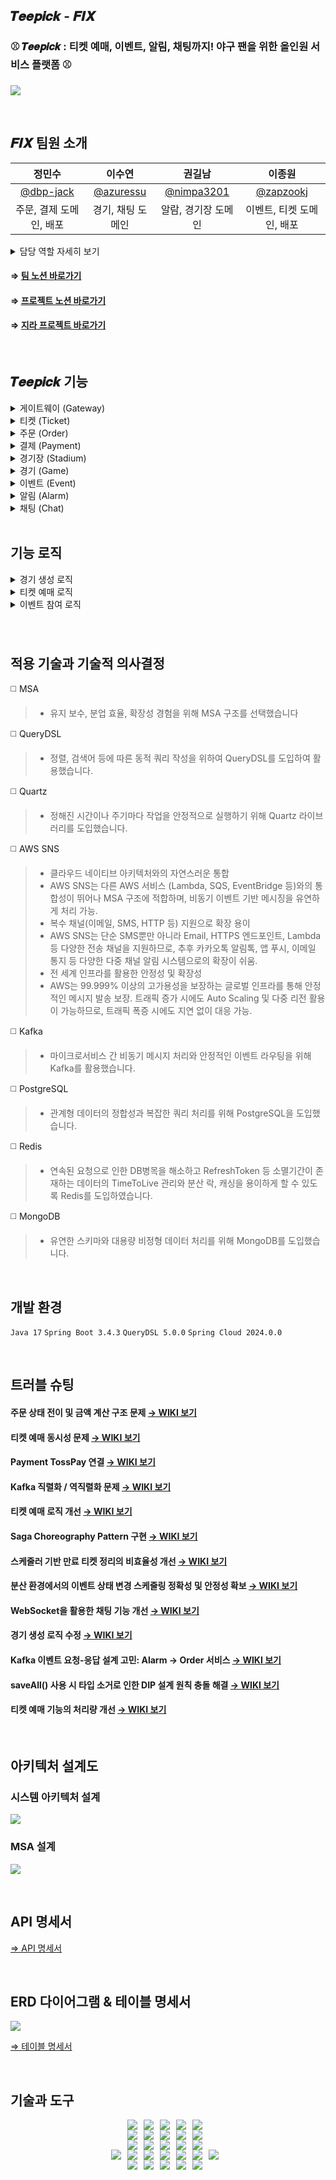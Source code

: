 ## 𝑻𝒆𝒆𝒑𝒊𝒄𝒌 - 𝑭𝑰𝑿
### ⚾ 𝑻𝒆𝒆𝒑𝒊𝒄𝒌 : 티켓 예매, 이벤트, 알림, 채팅까지! 야구 팬을 위한 올인원 서비스 플랫폼 ⚾
![](https://velog.velcdn.com/images/azuressu/post/1973361b-56a5-4938-a5dc-9d5c68c8fcec/image.png)

<br>

## 𝑭𝑰𝑿 팀원 소개
|정민수|이수연|권길남|이종원|
|:----:|:----:|:----:|:----:|
|[@dbp-jack](https://github.com/dbp-jack)|[@azuressu](https://github.com/azuressu)|[@nimpa3201](https://github.com/nimpa3201)|[@zapzookj](https://github.com/zapzookj)|
|주문, 결제 도메인, 배포|경기, 채팅 도메인|알람, 경기장 도메인|이벤트, 티켓 도메인, 배포|

<details>
<summary>담당 역할 자세히 보기</summary>
<div markdown="1">  

  - 정민수
  
    - 프로젝트 기획 및 관리
      - 프로젝트 전반의 일정 수립 및 관리
      - 주간 회의 주최 및 진행, 진행 상황 점검
      - 팀원들의 다양한 의견 수렴 및 피드백 반영
      - JIRA 셋팅과 백로그/스프린트 관리를 주도하고, Slack 연동을 통해 커밋·PR 알림을 실시간 공유하며 개발 관리를 효율화

    - 주문 도메인
      - 주문 비즈니스 로직 설계 및 생성 처리 로직 구현
      - Kafka 기반 이벤트 흐름 설계(주문 상태 변경 처리)
      - 주문 취소 처리 로직 구현
      - 주문 생성 실패에 대한 보상 트랜잭션 처리
      - JPA 기반 주문 CRUD 구현
      - 주문-결제 연계 처리 설계 및 구현

    - 결제 도메인
      - 결제 비즈니스 로직 설계 및 결제 승인 처리 로직 구현
      - Kafka 기반 이벤트 연동    
      - 결제 상태 검증 및 중복 방지 처리
      - 결제 실패 처리 보상 트랜잭션 구현
      - 결제 실패에 따른 주문 보상 트랜잭션 처리
      - 결제 취소에 따른 주문 연계 처리 및 로직 구현 
      - Toss Payment API 연동
      - Kafka 성능 및 부하 테스트용 모킹 구현

    - 배포
      - AWS Cloud 활용해 인프라 배포환경 구축
      - VPC Network 환경 구성
      - ECR Repository 구성
      - ECS(Fargate)기반 클러스터 및 서비스 구축
      - Dockerfile 작성 및 Image Build

    - CI / CD 파이프라인 구축
      - GitHub Actions를 사용하여 코드 푸시 및 PR 생성 시 자동으로 빌드, 테스트 수행.
    
  
  
- 이수연
  - 프로젝트 일정 관리
    - 전체적인 프로젝트 일정을 파악하여 프로젝트 진행 및 관리에 기여
    - 매일 데일리 스크럼을 기록하여 팀원 간 작업 현황과 계획 공유 및 프로젝트 진행 상황 관리
    - 기능 설계 및 시스템 흐름의 문서화를 통해 팀 내 기술 공유 및 협업 생산성 향상에 기여

  - 경기 도메인 구현
    - 경기 정보 기본 CRUD API 구현
    - 경기 생성 시, 각각 Alarm과 Chat 서비스로 이벤트 전파
        - 기존 Feign 기반 동기 방식에서 Kafka 기반 이벤트 전파 처리로 변경하여 평균 응답 시간 약 28% 감소
        - 또한, 메시지 유실 방지를 위해 outbox 테이블에 저장하고, 별도 스케줄러를 통하여 이벤트 전파 후 이벤트 상태 전환 처리

  - 대기열 시스템
    - Redis Sorted Set 기반의 대기열 기능 구현
        - 사용자 입장 순서대로 토큰 발급 후 대기열에 저장하여 순서 관리
     - WebSocket 기반 대기 번호 전송
        - 대기하고 있는 사용자를 대상으로 WebSocket 연결을 통해 연결 상태를 감지하고, 변화하는 대기 번호를 전송
  
  - 실시간 채팅 기능 구현
      - WebSocket 기반 채팅 기능 구축
          - 실시간 채팅 기능 구현을 위한 WebSocket 도입
          - WebSocketHandler 커스터마이징을 통해 사용자 메시지를 수신하며, 경기별로 채팅방을 분리하여 메시지 라우팅 구현
      - Kafka 기반 메시지 브로커 연동
        - 채팅 메시지를 Kafka Producer로 발행, Kafka Consumer가 메시지를 다시 브로드캐스트
        - 분산된 환경에서도 안정적으로 메시지를 전달하고, 확장성을 확보
     - 사용자 닉네임 기반 표시
        - 로그인 한 사용자의 닉네임이 표시되도록 WebSocket Intercepter 구현
    - Gateway WebSocket Filter 적용

  - JMeter 기반 성능 테스트 수행
    - 티켓 예매 로직의 처리량 비교 테스트
       - Feign → Redis → Kafka 로 점진적으로 로직을 개선하는 과정마다 테스트 수행
       - 이를 통해 처리량은  약 81% 증가하였으며, 평균 응답 시간은 약 83% 감소하였음을 확인
    - 채팅 메시지 브로커 성능 테스트
       - Redis Pub/Sub 방식과 Kafka 방식의 성능 테스트를 통해 수치를 비교하고, 비교적 안정적인 Kafka 방식을 채택
  
  
  
- 권길남
  - 경기장 도메인 구현
    - 도메인 중심 설계(Domain-Driven Design) 적용
      - Stadium, Seat를 도메인 모델로 명확히 분리하여 책임 기반의 객체 설계 수행.
      - Stadium, Seat은 각각의 독립적인 도메인 개체로서 도메인 로직을 내장하고, 엔티티 간 연관관계는 Stadium → Seat 단방향 Aggregate Root 형태로 설계

    - 복합 인덱스를 통한 구역별 좌석 조회 성능 최적화
      - @Table(indexes = { @Index(name = "idx_seat_stadium_section", columnList = "stadium_id, section") })을 통해 좌석 테이블에 복합 인덱스 구성.
      - stadiumId + section 조건으로 좌석을 조회할 경우 인덱스 Range Scan이 작동하여 조회 성능을 대폭 향상시킴.

    - 캐시를 활용한 정적 데이터 응답 최적화
      - 좌석 구역 정보(SeatSection.name()) 및 팀명 기반 경기장 정보(StadiumName.fromTeamName(teamName)) 조회 시 각각 @Cacheable("seatSectionsCache"), @Cacheable("stadiumInfoCache") 캐시 적용.
      - Redis 기반 캐시 적용을 통해 반복 요청에 대한 DB I/O 비용을 줄이고 응답 속도 개선.

  - 알림 도메인 구현
      - Kafka 기반 메시지 소비 구조 설계
        - 도메인 간 결합도를 최소화하기 위해 알림 발송 트리거는 Kafka 이벤트 기반으로 설계.
  	  - RedisIdempotencyChecker를 적용하여 메시지 중복 수신 방지
    - 멀티 이벤트 소비자 구조 적용
  	  - 경기 하루 전 알림: AlarmService가 매일 자정 실행되는 Scheduler에서 Kafka 이벤트 발행 → Order 서비스에서 userId 목록을 응답
      - 예매 완료 알림: Order 서비스에서 Kafka 이벤트 발행 → 알림 서비스가 소비 후 SNS 전송.
      - 이벤트 당첨자 알림: Event 서비스에서 당첨자 ID 리스트 포함 Kafka 이벤트 발행 → 수신 후 당첨 축하 메시지 개별 발송.
    - 유저 정보 조회를 위한 동기 통신 구조 구성
      - 알림 발송 시 수신자의 전화번호가 필요하므로, user-service와의 연동을 위해 @FeignClient를 활용한 비동기 HTTP API 호출 구현.

  - 성능 및 부하 테스트 (nGrinder 기반)
      - nGrinder를 이용한 API 부하 테스트 수행
        - 예매 요청, 알림 발송 등 주요 API의 초당 요청 처리량(RPS) 측정
        - 예매 요청, 알림 발송 등 성능 병목이 우려되는 주요 API를 대상으로 부하 테스트를 수행
        - Groovy 기반 nGrinder 스크립트를 작성하여 테스트 흐름 구성
        - 사용자 인증 → 티켓 예매 요청 → 응답 코드/시간 검증까지 포함된 시나리오 구성
        - TestRunner.groovy 내부에 Think Time, Loop, Assertion 설정을 통해 실제 사용자 행위에 근접하게 시뮬레이션
      - 테스트 환경은 로컬 환경 및 컨테이너 기반으로 분리
        - nGrinder Controller/Agent를 도커 및 로컬 양쪽에 배포하여 테스트 다각화.
      - 테스트 수행 항목
        - 사용자 수 증가에 따른 TPS(RPS), 응답 시간, 에러율 측정
        - 50명, 100명, 200명 등 가상의 동시 사용자 수 조절을 통해 최대 처리 임계점 파악
        - Throughput(처리량), Error Rate, 평균/최대 응답 시간 지표 수집
 
- 이종원
  - 이벤트 도메인 구현
    - 포인트 시스템과 연동되는 이벤트 생성 및 조회, 사용자의 포인트 기반 응모 처리(이벤트 기반 분산 트랜잭션 포함), 당첨자 선정 등 이벤트 라이프 사이클 전반의 기능 구현
    - Quartz(클러스터링, 동적 트리거)를 활용한 스케줄러
       - 분산 환경에서도 이벤트 시작/종료 시점에 맞춰 상태를 정확하고 안정적으로 자동 변경하는 스케줄링 기능 구현

  - 티켓 도메인
    - 티켓 예매 시 락 적용으로 데이터 일관성 유지
      - Redisson MultiLock을 적용하여 여러 좌석의 동시성 티켓 예매 시 레이스 컨디션 방지
	
    - Kafka기반 비동기 이벤트 전파
      - 상태 변경 시 이벤트 발행 및 다른 도메인의 이벤트 및 보상 트랜잭션 이벤트를 수신하여 타 서비스와의 느슨하고 안정적인 결합 구현  
    - 티켓 예매 API 요청과 비동기 작업 큐 분리로 처리량 극대화
      - REST API 응답은 즉시 완료, 실제 비즈니스 로직은 Kafka Consumer에서 비동기 처리
      - 파티션 + Concurrency 병렬 처리로 대용량 트래픽 환경에서도 안정적 처리 보장
   - Redis Keyspace Notifications를 활용한 미결제 티켓 자동 정리
     - Redis TTL 만료 이벤트를 구현하여 자동으로 미결제 티켓 정리
     - 별도 스케줄러 없이 실시간 데이터 정리 구현

  - ELK를 활용한 로깅 및 모니터링
    - 로그 수집 정책 수립
      - 로그 레벨별(INFO/WARN/ERROR) 수집 기준 정의 및 JSON 포맷 표준화
    - 애플리케이션 코드 레벨 로그 구성
      - @Slfj4를 사용해 도메인 별 핵심 기능의 로그 작성
      - Logback + p6spy 설정으로 애플리케이션 로그 표준화
      - MDC를 활용해 분산 트랜잭션 추적성 확보
    - ELK 스택 및 Metricbeat 기반 파이프라인 구축
      - FluentD로 로그, Metricbeat로 매트릭 데이터 수집 및 Elasticsearch 저장
      - Logstash를 활용한 로그 필터링 및 가공
      - Kibana 대시보드를 통해 실시간 로그 검색 및 모니터링 시각화
  
</div>
</details>


#### ⇒ [팀 노션 바로가기](https://www.notion.so/teamsparta/9-FIX-1c82dc3ef51481bdaaf6ecf9f501164c)
#### ⇒ [프로젝트 노션 바로가기](https://www.notion.so/9-1e42dc3ef5148051a3e8ee1fbdcff070?pvs=25)
#### ⇒ [지라 프로젝트 바로가기](https://jira.external-share.com/issue/3debbd45-19d2-4f6a-b865-47bb218c1d37)

<br>

## 𝑻𝒆𝒆𝒑𝒊𝒄𝒌 기능
<details>
<summary>게이트웨이 (Gateway)</summary>
<div markdown="1">

- JWT 검증
  - 사용자의 요청이 들어오면, Header에 담긴 JWT를 검증하는 역할
  - Access Token의 검증을 통해 사용자의 인증 여부를 확인하고, 
각 서비스에서는 사용자 서비스 호출 없이 검증이 통과된 정보를 통해
사용자 정보 사용 가능

</div>
</details>


<details>
<summary>티켓 (Ticket)</summary>
<div markdown="1">

- 비동기 티켓 예매 처리
  - **Kafka 기반 요청 분리** : 사용자의 예매 요청 접수 시, 실제 처리 로직을 즉시 실행하는 대신 Kafka의 토픽으로 이벤트를 발행한 뒤 빠르게 응답을 반환, 예매 처리는 별도의 Worker를 통해 처리
  - **파티셔닝 및 병렬 처리** : 경기 Id와 좌석 Id를 파티션 키로 사용하여 특정 좌석에 대한 요청은 순서를 보장하며 서로 다른 좌석에 대한 요청은 Kafka의 여러 파티션으로 분산, 다중 Consumer 스레드가 각 파티션의 메시지를 병렬로 처리하여 시스템의 처리량 극대화
  
- 원자적 예매 보장 및 동시성 제어
  - **분산 락 (Redisson MultiLock)** : 비동기 처리 환경에서도 여러 좌석을 한 번에 예매하는 요청의 원자성을 보장하기 위해, MultiLock 사용.
  - **다중 중복 체크** : 락 획득 후, 캐시 조회와 DB 조회를 통해 해당 좌석의 예매/판매 여부를 이중으로 검증하여 중복 예매를 철저히 방지

- 예약 후 미결제 티켓 자동 정리
  - **Redis Keyspace Notification 활용** : 티켓 예매 시 생성되는 캐시 데이터의 TTL을 3분으로 설정
  - **만료 이벤트 기반 삭제** : Redis 키가 TTL 만료로 삭제될 때 발생하는 이벤트를 KeyExpiredListener가 감지
  - **DB 정리** : 만료된 ticketId에 해당하는 티켓을 정확한 시점에 삭제.

- 예약 후 미결제 티켓 자동 정리
  - **이벤트 발행** : 티켓 상태 변경 시 관련 이벤트를 Kafka 토픽으로 발행하여 다른 서비스와 정보를 동기화
    - TICKET_RESERVED : 최종 예매 성공 시 Order Service로 발행 (주문 생성 요청)
    - TICKET_SOLD : 결제 완료 후 Game Service로 발행 (잔여 좌석 수 차감)
    - TICKET_CANCELLED : 주문 취소 시 Game Service로 발행 (잔여 좌석 수 복구)
    - TICKET_RESERVATION_SUCCEEDED / FAILED : 비동기 예매 처리 최종 결과 발행
  - **이벤트 구독 및 처리** : 다른 서비스에서 발행된 이벤트를 구독하여 티켓 상태 업데이트 및 보상 트랜잭션 수행
    - ORDER_COMPLETED : 결제 완료 시 티켓 상태를 SOLD로 변경
    - ORDER_CANCELLED : 주문 취소 시 티켓 상태를 CANCELLED로 변경
    - ORDER_CREATION_FAILED / ORDER_COMPLETIONFAILED : Saga 패턴 실패 시 티켓 삭제 등 보상 트랜잭션 처리
  
</div>
</details>


<details>
<summary>주문 (Order)</summary>
<div markdown="1">

- 비동기 주문 생성 및 처리
  - **Kafka 기반 주문 요청 분리**
    - 사용자의 주문 요청(Order Create API) 수신 시, 즉시 주문 데이터를 저장하고 Kafka `order-created-topic`으로 이벤트 발행.
    - 결제 서비스 등 후속 처리는 Kafka 이벤트를 통해 비동기로 연계.
    - 빠른 사용자 응답 반환과 비즈니스 로직 분산 처리 동시 달성.
  - **이벤트 기반 주문 생성 흐름**
    - `TICKET_RESERVED` 수신 → 주문 생성
    - 주문 생성 완료 후 `ORDER_CREATED` 이벤트 발행하여 결제 프로세스 트리거.
- 주문 상태 관리 및 중복 이벤트 처리 방지
  - **기반 전이(Order Status Transition)**
    - 주문은 명시적 상태(`CREATED`,`COMPLETED`,`CANCELLED`)를 가진다.
    - Kafka 이벤트 수신 시 상태 전이를 철저히 제어하여 중복 처리 및 비정상 전이를 방지.
  - **상태별 트랜잭션 보호**
    - 이미 완료된(COMPLETED) 주문에 대해서는 중복 이벤트 처리 방지.
    - 상태 변경은 트랜잭션 내에서 수행하여 원자성 확보.
- 금액 계산 및 일관성 보장
  - **ticket-reserved 이벤트 기반 총 금액(totalPrice) 계산**
    - ticket-service에서 발행하는 `ticketId`, `price` 정보를 기반으로 주문의 총합 계산.
    - 외부 API 호출(FeignClient) 없이 Kafka Payload만으로 금액 일관성 확보.
  - **주문 생성 시 필수 데이터 검증**
    - ticketIds, totalPrice 등이 유효한 경우에만 주문 진행.
- SAGA기반 주문/결제 완료 플로우
  - **결제 서비스 연동 (Kafka Saga)**
    - `ORDER_CREATED` 발행 → payment-service가 수신 후 결제 시도.
    - 결제 성공 시 `PAYMENT_COMPLETED` 이벤트 수신 → 주문 상태를 `COMPLETED`로 변경.
    - 결제 실패 시 `PAYMENT_COMPLETION_FAILED` 수신 → 주문 상태를 `FAILED`로 변경 및 보상 로직 트리거.
  - **이벤트 기반 동기화 및 상태 반영**
    - 결제 결과에 따라 주문 상태를 실시간으로 반영하고, 알림 연동을 위한 추가 이벤트 발행.
- 보상 트랜잭션 및 실패 복구
  - **보상 트랜잭션 처리**
    - 결제 실패, 주문 생성 실패 등 다양한 장애 상황 발생 시 Kafka 보상 이벤트(`ORDER_CREATION_FAILED`, `ORDER_COMPLETION_FAILED`) 발행.
    - 티켓 반환, 주문 취소, 잔여 좌석 복구 등 후속 보상 트랜잭션을 자동 수행.
  - **이벤트 실패 대비 DLT 준비 계획**
    - 향후 Kafka Dead Letter Topic(DLT) 적용하여 실패 이벤트 이관 및 재처리 체계 구축 예정.

</div>
</details>



<details>
<summary>결제 (Payment)</summary>
<div markdown="1">

- 비동기 결제 요청 및 처리
  - **Kafka 기반 비동기 결제 요청**
    - order-service가 발행한 `ORDER_CREATED` 이벤트를 구독하여 결제 시도 시작
    - 결제 로직을 비동기로 수행하고, 빠른 응답성과 확장성 확보
  - **Mock 결제 흐름 (백엔드용)**
    - 테스트 및 내부 백엔드 흐름에서는 실제 결제 없이 Mock 결제 처리
    - `PaymentEventProcessor`를 통해 주문 금액, 티켓 수량 기반 모킹 성공/실패 처리
  
- Toss Payment API 연동 (프론트 연동용)
  - **Toss API 실결제 흐름 연동**
    - 프론트단 Checkout 결제 성공 후, 백엔드 `PaymentConfirmController`를 통해 Toss API에 최종 결제 승인(confirm) 요청.
    - 승인 성공 시 결제 완료 처리, 실패 시 적절한 오류 처리 및 복구.
  - **프론트-백엔드 연동 구조**
    - 프론트 Success URL → 백엔드 Confirm API → Toss 승인 → 결제 성공 이벤트 발행
  - **TossPayment 엔티티 저장**
    - Toss 결제 성공/실패 데이터는 TossPayment 테이블에 저장하여 기록 관리
  - 프론트 흐름과 백엔드 흐름이 완벽히 독립/병행 운영
  
- 결제 상태 관리 및 일관성 확보
  - **Kafka 이벤트 기반 결제 완료 처리**
    - 결제 성공 시 `PAYMENT_COMPLETED` 이벤트 발행
    - 결제 실패 시 `PAYMENT_COMPLETION_FAILED` 이벤트 발행하여 주문 서비스에 상태 반영 요청
  
- 보상 트랜잭션 처리
  - **결제 실패 보상 흐름 구축**
  	- Mock 결제 실패, Toss API 승인 실패 등 다양한 실패 케이스 대응
	- 결제 실패 시 Kafka를 통해 주문 서비스에 주문 취소/보상 트랜잭션 트리거
	- ticket-service에도 필요한 경우 좌석 반환 요청

- Kafka 이벤트 발행 및 구독  
  - **Kafka 발행**
    - `payment-completed-topic` : 결제 성공 시 발행
    - `payment-completion-failed-topic` : 결제 실패 시 발행
    - `payment-cancelled-topic` : 결제 취소 시 발행
  - **Kafka 구독**
    - `order-created-topic` : 주문 생성 수신 후 결제 시도
    - `order-cancelled-topic` : 주문 취소 시 결제 취소 처리
  - **Kafka 멱등성 처리**
    - Redis 기반 멱등성 체크 적용하여 중복 메시지 소비 방지.
  
- 결제 취소 기능
  - **사용자 결제 취소 처리**
    - 결제 완료 이후에도 사용자가 요청하면 결제 취소 가능.
    - Toss API의 결제 취소(cancel) API 호출 및 TossPayment 업데이트.
  - **PaymentCancelController 구성**
    - 결제 취소 요청 API 제공 → Toss 결제 취소 → Kafka로 `PAYMENT_CANCELLED` 이벤트 발행.
  결제 완료 이후에도 유연한 주문 취소/환불 가능.
  
</div>
</details>

<details>
<summary>경기장 (Stadium)</summary>
<div markdown="1">

- 좌석 및 경기장 정보 조회 최적화
  - 좌석 섹션 목록 조회
    - Enum 타입 `SeatSection`을 기반으로 좌석 섹션명 리스트를 반환  
    	→ 프론트엔드에서 동적 폼 구성 시 사용 가능     
  	- 불변 데이터 특성상, `@Cacheable("seatSectionsCache")`를 통해 캐싱 처리  
    	→ 애플리케이션 레벨 캐시로 DB 접근 불필요, 응답 속도 향상 
  - 팀명 기반 경기장 조회
	- 다른 도메인(예: 경기 도메인)에서 팀명을 기반으로 경기장 정보 요청 가능
	- `StadiumName.fromTeamName(teamName)` 호출을 통해 `StadiumName` Enum 생성
	    → 도메인 모델 내부 일관성 유지
	- 조회 결과는 `StadiumFeignResponse`로 반환하여 외부 도메인에 전달
	- `@Cacheable("stadiumInfoCache")` 적용
	    → 동일 팀명 요청 시, DB 접근 없이 응답 가능
  - 구역별 좌석 목록 조회 성능 최적화
	- `Seat` 테이블에 복합 인덱스 `idx_seat_stadium_section` 설정
	    → `stadium_id`, `section` 컬럼을 조건으로 하는 조회 쿼리에서 **Index Range Scan** 활용 가능
    - 좌석 단건 조회가 아닌 **리스트 기반 조회**의 성능 병목을 해결함
  
  
- FeignClient를 활용한 서비스 간 통신
  - 경기장 정보 제공 (Stadium → 경기/티켓 도메인)
	- 외부 도메인(경기, 티켓 등)에서 팀명으로 경기장 정보를 요청할 수 있도록 공개된 API 제공
	- 내부적으로 `StadiumName.fromTeamName(teamName)`을 통해 도메인 객체 생성
  - **구역별 좌석 정보 제공 (Stadium → 티켓 도메인)**
	- 티켓 도메인에서, 특정 경기장의 구역별 좌석 정보를 요청
	- 요청 시 전달받은 `stadiumId`와 `section`을 기반으로 좌석 리스트 조회

- 경기장 등록 및 좌석 구성
  - 사용자는 경기장 이름과 좌석 목록을 포함한 정보를 등록 가능
  - 각 좌석은 `Seat.createSeat`를 통해 생성되며, `stadium.addSeat`로 연관 설정
  
- 경기장 정보 조회
  - 특정 경기장 ID 기반으로 상세 조회 가능
  - 전체 경기장 목록을 페이징 처리하여 조회 (커스텀 `PageResponseDto` 사용)
  - 경기장 이름 기준 검색 기능 제공 (`StadiumQueryRepository` 사용)

</div>
</details>

<details>
<summary>경기 (Game)</summary>
<div markdown="1">

- 경기장 정보 검증
  - **FeignClient** 및 **Redis Caching** 을 활용하여 경기장 정보를 검증
    - 초반 Feign 요청 이후 저장되는 Cache 정보를 통해 검증 속도 개선
  - 홈 팀에 맞는 경기장의 정보를 검증하고 가져와 경기 정보 생성

- Kafka를 활용한 이벤트 발행
  - 경기가 생성되고 나면, 경기에 대한 정보를 각각 Alarm, Chat으로 Kafka 이벤트를 통해 발행
    - 초반 Feign 기반 통신에서 Kafka로 전환하였고,
    이후 메시지 유실 방지를 위한 Outbox 테이블 도입 
  
- 예매 대기열 관리
  - Redis
    - Redis Sorted Set 구조를 활용하여 유저의 대기 순서를 정렬하고 관리
    - 사용자 요청 기반으로 대기열 진입 처리
  - WebSocket을 통한 실시간 대기 번호 전송
    - 입장 대기 중인 사용자에게 WebSocket으로 실시간 대기 번호 전송
    - 입장 가능 상태가 되면 통지하여 페이지 전환 유도
  
</div>
</details>

<details>
<summary>이벤트 (Event)</summary>
<div markdown="1">

- 포인트 기반 이벤트 응모 및 관리
  - 사용자는 보유 포인트를 사용하여 특정 이벤트에 응모 가능
  - 이벤트의 검색 및 응모 내역 조회
- Kafka 기반 이벤트 발행
  - 사용자의 이벤트 응모 시, 포인트 차감 이벤트를 발행
  - 포인트 차감 결과에 따라 발생하는 이벤트를 구독하여 보상 트랜잭션 처리
- Quartz를 통한 이벤트 시작/종료 처리
  - DB JobStore 및 동적 트리거를 활용하여 이벤트 기간에 맞춰 이벤트의 시작 및 종료 처리
  - Quartz의 클러스터링 모드를 활용하여 서버의 스케일 아웃에도 안정적인 스케줄 기능
  - 이벤트의 생성 및 업데이트 시 동적으로 Job을 등록하여 각 이벤트에 맞는 동적인 스케줄링 처리
  
</div>
</details>

<details>
<summary>알림 (Alarm)</summary>
<div markdown="1">

- AWS SNS 기반 SMS 발송
  - 알림 전송은 AWS SNS(`software.amazon.awssdk.services.sns.SnsClient`) 기반으로 처리
  - `sendSns(String rawPhoneNumber, String message)` 메서드에서 `PublishRequest`를 구성
  - 발신 성공 시 `messageId` 로깅, 실패 시 `SnsException` 로깅 및 예외 발생 처리
  - 전화번호는 `+82` 형식으로 표준화 (`formatPhoneNumber` 메서드에서 변환 처리)

- 예매 완료 시 알림 전송
  - `order-service`에서 예매 완료 이벤트 발생 시, Kafka 통해 알림 이벤트 수신
        → 알림 서비스는 해당 이벤트를 소비하여 **유저에게 알림 메시지 발송**

  - 수신된 userId에 대해 `UserClient.getPhoneNumber(userId)` 호출로 전화번호 조회
        → `@FeignClient`를 사용한 user-service 연동 구조

  - 전화번호 조회 후 `sendSns()`를 통해 메시지 발송

- 경기 하루 전 알림 발송
  - `GameAlarmSchedule` 테이블에서 **내일 경기면서 아직 전송되지 않은 알림 정보만 조회**
  - 알림 대상 경기 ID마다 Kafka를 통해 알림 요청 이벤트 발행
  - 예약 스케줄링은 Spring Scheduler 사용

- 이벤트 당첨자 알림 전송 
  - 알람 서비스는 `EventWinnerAnnouncedConsumer`를 통해 해당 이벤트를 구독
  - 수신된 메시지에서 `winnerIds` 리스트를 순회하며 FeignClient를 통해 `user-service`에서 각 사용자 전화번호 조회 후  AWS SNS를 통해 당첨 축하 메시지 전송
  
</div>
</details>


<details>
<summary>채팅 (Chat)</summary>
<div markdown="1">

- WebSocket 기반 실시간 채팅 서버 구현
  - WebSocket 실시간 채팅 서버
    - Spring WebSocketHandler를 상속하여 사용자 간 채팅을 실시간으로 처리
    - 채팅방은 경기(gameId) 기준으로 나뉘며, 각 경기별로 분리된 채팅 세션 유지

  - Kafka 기반 메시지 브로커 도입
    - 기존의 WebSocket 내 직접 처리 구조에서 Kafka로 메시지 송수신 구조 변경
    - 메시지를 Kafka에 발행하고, Consumer를 통해 브로드캐스트 처리

  - 사용자 식별 및 닉네임 처리
    - 사용자 ID 대신 닉네임 기반으로 채팅 메시지를 표시
    - 서버 메시지는 별도 타입으로 처리하여 구분 가능

</div>
</details>

<br>

## 기능 로직
<details>
<summary>경기 생성 로직</summary>
<div markdown="1">

![image (8)](https://github.com/user-attachments/assets/db58ee88-7190-4174-b563-a6ada2752b88)

</div>
</details>

<details>
<summary>티켓 예매 로직</summary>
<div markdown="1">

![image_(6)](https://github.com/user-attachments/assets/0176dc13-0bba-4d32-a224-b0fed2d3b5e8)

</div>
</details>


<details>
<summary>이벤트 참여 로직</summary>
<div markdown="1">
	
![image_(7)](https://github.com/user-attachments/assets/dc93e99d-6c68-484a-ae39-4cfd6b8e03ef)

</div>
</details>

### 



<br>


## 적용 기술과 기술적 의사결정

◻️ MSA
> - 유지 보수, 분업 효율, 확장성 경험을 위해 MSA 구조를 선택했습니다

◻️ QueryDSL
> - 정렬, 검색어 등에 따른 동적 쿼리 작성을 위하여 QueryDSL를 도입하여 활용했습니다.

◻️ Quartz
> - 정해진 시간이나 주기마다 작업을 안정적으로 실행하기 위해 Quartz 라이브러리를 도입했습니다.

◻️ AWS SNS
> - 클라우드 네이티브 아키텍처와의 자연스러운 통합
>  - AWS SNS는 다른 AWS 서비스 (Lambda, SQS, EventBridge 등)와의 통합성이 뛰어나 MSA 구조에 적합하며, 비동기 이벤트 기반 메시징을 유연하게 처리 가능.
> - 복수 채널(이메일, SMS, HTTP 등) 지원으로 확장 용이
>  - AWS SNS는 단순 SMS뿐만 아니라 Email, HTTPS 엔드포인트, Lambda 등 다양한 전송 채널을 지원하므로,
>추후 카카오톡 알림톡, 앱 푸시, 이메일 통지 등 다양한 다중 채널 알림 시스템으로의 확장이 쉬움.
>  - 전 세계 인프라를 활용한 안정성 및 확장성
>   - AWS는 99.999% 이상의 고가용성을 보장하는 글로벌 인프라를 통해 안정적인 메시지 발송 보장.
> 트래픽 증가 시에도 Auto Scaling 및 다중 리전 활용이 가능하므로, 트래픽 폭증 시에도 지연 없이 대응 가능.

◻️ Kafka
> - 마이크로서비스 간 비동기 메시지 처리와 안정적인 이벤트 라우팅을 위해 Kafka를 활용했습니다.

◻️ PostgreSQL
> - 관계형 데이터의 정합성과 복잡한 쿼리 처리를 위해 PostgreSQL을 도입했습니다.

◻️ Redis
> - 연속된 요청으로 인한 DB병목을 해소하고 RefreshToken 등 소멸기간이 존재하는 데이터의 TimeToLive 관리와 분산 락, 캐싱을 용이하게 할 수 있도록 Redis를 도입하였습니다.

◻️ MongoDB
> - 유연한 스키마와 대용량 비정형 데이터 처리를 위해 MongoDB를 도입했습니다.


<br>

## 개발 환경

`Java 17` `Spring Boot 3.4.3` `QueryDSL 5.0.0` `Spring Cloud 2024.0.0`

<br>

## 트러블 슈팅

#### 주문 상태 전이 및 금액 계산 구조 문제 [→ WIKI 보기](https://github.com/FINAL-SPARTA/SPARTA-FINAL-PROJECT/wiki/%5BTrouble-Shooting%5D-%EC%A3%BC%EB%AC%B8-%EC%83%81%ED%83%9C-%EC%A0%84%EC%9D%B4-%EB%B0%8F-%EA%B8%88%EC%95%A1-%EA%B3%84%EC%82%B0-%EA%B5%AC%EC%A1%B0-%EB%AC%B8%EC%A0%9C)
#### 티켓 예매 동시성 문제 [→ WIKI 보기](https://github.com/FINAL-SPARTA/SPARTA-FINAL-PROJECT/wiki/%5BTrouble-Shooting%5D-%ED%8B%B0%EC%BC%93-%EC%98%88%EB%A7%A4-%EB%8F%99%EC%8B%9C%EC%84%B1-%EB%AC%B8%EC%A0%9C)
#### Payment TossPay 연결 [→ WIKI 보기](https://github.com/FINAL-SPARTA/SPARTA-FINAL-PROJECT/wiki/%5BTrouble-Shooting%5D-Payment-TossPay-%EC%97%B0%EA%B2%B0)
#### Kafka 직렬화 / 역직렬화 문제 [→ WIKI 보기](https://github.com/FINAL-SPARTA/SPARTA-FINAL-PROJECT/wiki/%5BTrouble-Shooting%5D-Kafka-%EC%A7%81%EB%A0%AC%ED%99%94---%EC%97%AD%EC%A7%81%EB%A0%AC%ED%99%94-%EB%AC%B8%EC%A0%9C)
#### 티켓 예매 로직 개선 [→ WIKI 보기](https://github.com/FINAL-SPARTA/SPARTA-FINAL-PROJECT/wiki/%5BTrouble-Shooting%5D-%ED%8B%B0%EC%BC%93-%EC%98%88%EB%A7%A4-%EB%A1%9C%EC%A7%81-%EA%B0%9C%EC%84%A0)
#### Saga Choreography Pattern 구현 [→ WIKI 보기](https://github.com/FINAL-SPARTA/SPARTA-FINAL-PROJECT/wiki/%5BTrouble-Shooting%5D-Saga-Choreography-Pattern-%EA%B5%AC%ED%98%84)
#### 스케줄러 기반 만료 티켓 정리의 비효율성 개선 [→ WIKI 보기](https://github.com/FINAL-SPARTA/SPARTA-FINAL-PROJECT/wiki/%5BTrouble-Shooting%5D-%EC%8A%A4%EC%BC%80%EC%A4%84%EB%9F%AC-%EA%B8%B0%EB%B0%98-%EB%A7%8C%EB%A3%8C-%ED%8B%B0%EC%BC%93-%EC%A0%95%EB%A6%AC%EC%9D%98-%EB%B9%84%ED%9A%A8%EC%9C%A8%EC%84%B1-%EA%B0%9C%EC%84%A0)
#### 분산 환경에서의 이벤트 상태 변경 스케줄링 정확성 및 안정성 확보 [→ WIKI 보기](https://github.com/FINAL-SPARTA/SPARTA-FINAL-PROJECT/wiki/%5BTrouble-Shooting%5D-%EB%B6%84%EC%82%B0-%ED%99%98%EA%B2%BD%EC%97%90%EC%84%9C%EC%9D%98-%EC%9D%B4%EB%B2%A4%ED%8A%B8-%EC%83%81%ED%83%9C-%EB%B3%80%EA%B2%BD-%EC%8A%A4%EC%BC%80%EC%A4%84%EB%A7%81-%EC%A0%95%ED%99%95%EC%84%B1-%EB%B0%8F-%EC%95%88%EC%A0%95%EC%84%B1-%ED%99%95%EB%B3%B4)
#### WebSocket을 활용한 채팅 기능 개선 [→ WIKI 보기](https://github.com/FINAL-SPARTA/SPARTA-FINAL-PROJECT/wiki/%5BTrouble-Shooting%5D-WebSocket%EC%9D%84-%ED%99%9C%EC%9A%A9%ED%95%9C-%EC%B1%84%ED%8C%85-%EA%B8%B0%EB%8A%A5-%EA%B0%9C%EC%84%A0)
#### 경기 생성 로직 수정 [→ WIKI 보기](https://github.com/FINAL-SPARTA/SPARTA-FINAL-PROJECT/wiki/%5BTrouble-Shooting%5D-%EA%B2%BD%EA%B8%B0-%EC%83%9D%EC%84%B1-%EB%A1%9C%EC%A7%81-%EC%88%98%EC%A0%95)
#### Kafka 이벤트 요청-응답 설계 고민: Alarm → Order 서비스 [→ WIKI 보기](https://github.com/FINAL-SPARTA/SPARTA-FINAL-PROJECT/wiki/%5BTrouble-Shooting%5D-Kafka-%EC%9D%B4%EB%B2%A4%ED%8A%B8-%EC%9A%94%EC%B2%AD%E2%80%90%EC%9D%91%EB%8B%B5-%EC%84%A4%EA%B3%84-%EA%B3%A0%EB%AF%BC:-Alarm-%E2%86%92-Order-%EC%84%9C%EB%B9%84%EC%8A%A4)
#### saveAll() 사용 시 타입 소거로 인한 DIP 설계 원칙 충돌 해결 [→ WIKI 보기](https://github.com/FINAL-SPARTA/SPARTA-FINAL-PROJECT/wiki/%5BTrouble-Shooting%5D-saveAll()-%EC%82%AC%EC%9A%A9-%EC%8B%9C-%ED%83%80%EC%9E%85-%EC%86%8C%EA%B1%B0%EB%A1%9C-%EC%9D%B8%ED%95%9C-DIP-%EC%84%A4%EA%B3%84-%EC%9B%90%EC%B9%99-%EC%B6%A9%EB%8F%8C-%ED%95%B4%EA%B2%B0)
#### 티켓 예매 기능의 처리량 개선 [→ WIKI 보기](https://github.com/FINAL-SPARTA/SPARTA-FINAL-PROJECT/wiki/%5BTrouble-Shooting%5D-%ED%8B%B0%EC%BC%93-%EC%98%88%EB%A7%A4-%EA%B8%B0%EB%8A%A5%EC%9D%98-%EC%B2%98%EB%A6%AC%EB%9F%89-%EA%B0%9C%EC%84%A0)



<br>

## 아키텍처 설계도

### 시스템 아키텍처 설계

![](https://velog.velcdn.com/images/azuressu/post/73b640c4-51fa-4b2e-aa6c-282418588243/image.png)

### MSA 설계

![](https://velog.velcdn.com/images/azuressu/post/b0f39e4b-5613-4210-90bb-86821212641d/image.png)



<br>

## API 명세서

[⇒ API 명세서](https://teamsparta.notion.site/API-1e52dc3ef5148083ab23da78bec2f14a)

<br>

## ERD 다이어그램 & 테이블 명세서
![](https://velog.velcdn.com/images/azuressu/post/0d7b1f26-f221-4aaf-95f2-c1354b4b2fd0/image.png)

[⇒ 테이블 명세서](https://teamsparta.notion.site/1e52dc3ef51480f5968fe81fc25d078b)

<br>

## 기술과 도구

<div style="display: flex; justify-content: center;">
  <img src="https://img.shields.io/badge/Java-007396?&style=flat&logo=java&logoColor=white" style="margin-right: 10px;">
  <img src="https://img.shields.io/badge/Spring Boot-6DB33F?&style=flat&logo=springboot&logoColor=white" style="margin-right: 10px;">
 <img src="https://img.shields.io/badge/Spring Security-6DB33F?&style=flat&logo=springsecurity&logoColor=white" style="margin-right: 10px;">
    <img src="https://img.shields.io/badge/ApachetTomcat-F8DC75?style=flat&logo=apachetomcat&logoColor=white"style="margin-right: 10px;"/>
    <img src="https://img.shields.io/badge/Json Web Tokens-000000?style=flat&logo=jsonwebtokens&logoColor=white"style="margin-right: 10px;"/>
</div>
  
<div style="display: flex; justify-content: center;">
    <img src="https://img.shields.io/badge/Gradle-02303A?style=flat&logo=gradle&logoColor=white" style="margin-right: 10px;"/>
    <img src="https://img.shields.io/badge/PostgreSQL-4169E1?style=flat&logo=Postgresql&logoColor=white" style="margin-right: 10px;"/>
    <img src="https://img.shields.io/badge/Redis-FF4438?style=flat&logo=redis&logoColor=white" style="margin-right: 10px;"/>
    <img src="https://img.shields.io/badge/MongoDB-47A248?style=flat&logo=mongodb&logoColor=white" style="margin-right: 10px;"/>
    <img src="https://img.shields.io/badge/Apache%20Kafka-231F20?style=flat&logo=apachekafka&logoColor=white" style="margin-right: 10px;"/>
</div>


<div style="display: flex; justify-content: center;">
    <img src="https://img.shields.io/badge/Elasticsearch-005571?style=flat&logo=elasticsearch&logoColor=white" style="margin-right: 10px;"/>
    <img src="https://img.shields.io/badge/Logstash-005571?style=flat&logo=logstash&logoColor=white" style="margin-right: 10px;"/>
    <img src="https://img.shields.io/badge/Kibana-005571?style=flat&logo=kibana&logoColor=white" style="margin-right: 10px;"/>
    <img src="https://img.shields.io/badge/Prometheus-E6522C?style=flat&logo=prometheus&logoColor=white" style="margin-right: 10px;"/>
    <img src="https://img.shields.io/badge/Fluentd-0E83C8?style=flat&logo=fluentd&logoColor=white" style="margin-right: 10px;"/>
</div>
  
  
  
<div style="display: flex; justify-content: center;"> 
    <img src="https://img.shields.io/badge/Docker-2496ED?style=flat&logo=docker&logoColor=white" style="margin-right: 10px;">
    <img src="https://img.shields.io/badge/GibHub%20Actions-2088FF?style=flat&logo=githubactions&logoColor=white" style="margin-right: 10px;">
    <img src="https://img.shields.io/badge/Amazon%20EC2-FF9900?style=flat&logo=amazonec2&logoColor=white" style="margin-right: 10px;">
    <img src="https://img.shields.io/badge/Amazon%20ECS-FF9900?style=flat&logo=amazonecs&logoColor=white" style="margin-right: 10px;">
    <img src="https://img.shields.io/badge/Amazon%20RDS-527FFF?style=flat&logo=amazonrds&logoColor=white" style="margin-right: 10px;">
    <img src="https://img.shields.io/badge/Git-F05032?style=flat&logo=git&logoColor=white" style="margin-right: 10px;">
    <img src="https://img.shields.io/badge/Github-181717?style=flat&logo=github&logoColor=white" style="margin-right: 10px;">
    
</div>
  
  
<div style="display: flex; justify-content: center;">  
  <img src="https://img.shields.io/badge/IntelliJ Idea-000000?style=flat&logo=intellijidea&logoColor=white" style="margin-right: 10px;">
  <img src="https://img.shields.io/badge/Postman-FF6C37?style=flat&logo=postman&logoColor=white" style="margin-right: 10px;">
  <img src="https://img.shields.io/badge/Jira Software-0052CC?style=flat&logo=jirasoftware&logoColor=white" style="margin-right: 10px;">
  <img src="https://img.shields.io/badge/Notion-000000?style=flat&logo=notion&logoColor=white" style="margin-right: 10px;">
  <img src="https://img.shields.io/badge/Slack-4A154B?style=flat&logo=slack&logoColor=white" style="margin-right: 10px;">

</div>

<br>
